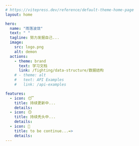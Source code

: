 ```yaml
---
# https://vitepress.dev/reference/default-theme-home-page
layout: home

hero:
  name: "雨落波敛"
  text: " "
  tagline: 努力发掘自己...
  image: 
    src: logo.png
    alt: demon
  actions:
    - theme: brand
      text: 学习文档
      link: /fighting/data-structure/数据结构
    # - theme: alt
    #   text: API Examples
    #   link: /api-examples

features:
  - icon: 😴
    title: 持续更新中...
    details: 
  - icon: 🙃
    title: 持续秃头中...
    details: 
  - icon: 👻
    title: to be continue...=>
    details: 
---
```

